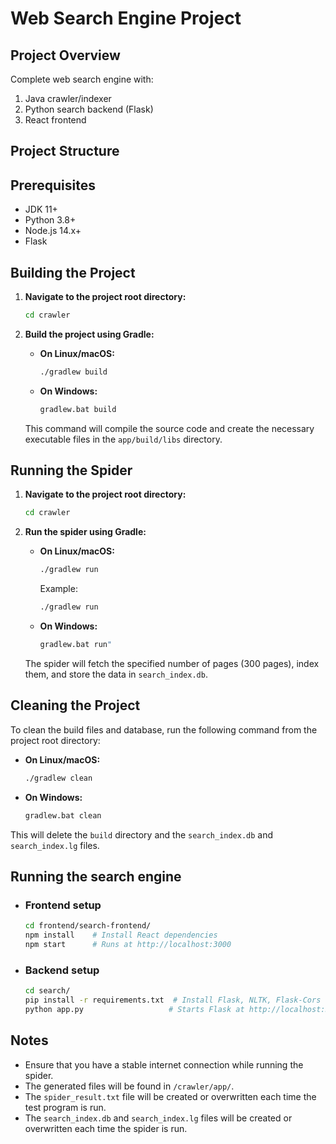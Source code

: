 # Web Search Engine Project

## Project Overview
Complete web search engine with:
1. Java crawler/indexer
2. Python search backend (Flask)
3. React frontend

## Project Structure

## Prerequisites
- JDK 11+
- Python 3.8+
- Node.js 14.x+
- Flask


## Building the Project

1.  **Navigate to the project root directory:**

    ```bash
    cd crawler
    ```

2.  **Build the project using Gradle:**

    * **On Linux/macOS:**

        ```bash
        ./gradlew build
        ```

    * **On Windows:**

        ```bash
        gradlew.bat build
        ```

    This command will compile the source code and create the necessary executable files in the `app/build/libs` directory.

## Running the Spider

1.  **Navigate to the project root directory:**

    ```bash
    cd crawler
    ```

2.  **Run the spider using Gradle:**

    * **On Linux/macOS:**

        ```bash
        ./gradlew run
        ```

      Example:

        ```bash
        ./gradlew run
        ```

    * **On Windows:**

        ```bash
        gradlew.bat run"
        ```

    The spider will fetch the specified number of pages (300 pages), index them, and store the data in `search_index.db`.


## Cleaning the Project

To clean the build files and database, run the following command from the project root directory:

* **On Linux/macOS:**

    ```bash
    ./gradlew clean
    ```

* **On Windows:**

    ```bash
    gradlew.bat clean
    ```

This will delete the `build` directory and the `search_index.db` and `search_index.lg` files.

## Running the search engine

* ### Frontend setup

    ```bash
    cd frontend/search-frontend/
    npm install    # Install React dependencies
    npm start      # Runs at http://localhost:3000 
    ```


* ### Backend setup


    ```bash
    cd search/
    pip install -r requirements.txt  # Install Flask, NLTK, Flask-Cors
    python app.py                   # Starts Flask at http://localhost:5000
    ```


## Notes

* Ensure that you have a stable internet connection while running the spider.
* The generated files will be found in `/crawler/app/`.
* The `spider_result.txt` file will be created or overwritten each time the test program is run.
* The `search_index.db` and `search_index.lg` files will be created or overwritten each time the spider is run.
